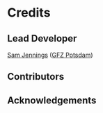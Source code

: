 # Credits

## Lead Developer

[Sam Jennings](https://www.gfz-potsdam.de/en/staff/samuel.jennings/sec51) ([GFZ Potsdam](https://www.gfz-potsdam.de))

## Contributors


## Acknowledgements

<!-- FairDM as an open-source project is currently in active development thanks to the GeoForschungsZentrum_, Potsdam, DE. FairDM was in it's infancy as both a package and a concept when it was adopted by the `World Heat Flow Database Project`_ as the framework for a new web application designed to support and serve the updated `Global Heat Flow Database`_ of the IHFC_. Because of this ongoing support, FairDM will receive full time attention until at least June


.. _GeoForschungsZentrum: https://www.gfz-potsdam.de
.. _IHFC: https://www.ihfc-iugg.org
.. _`Global Heat Flow Database`: https://ihfc-iugg.org/products/global-heat-flow-database/revision-2020
.. _`World Heat Flow Database Project`: http://heatflow.world -->
